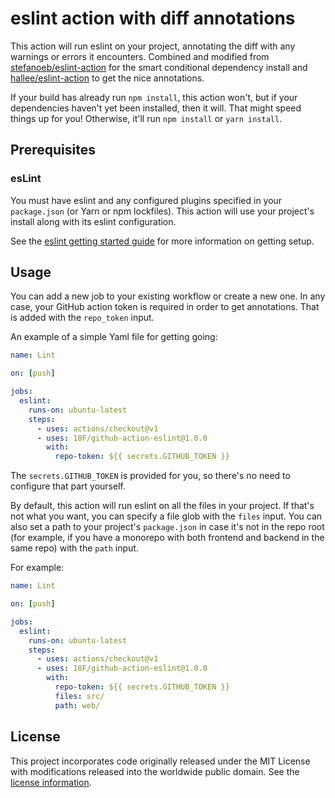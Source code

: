 # eslint action with diff annotations

This action will run eslint on your project, annotating the diff with any
warnings or errors it encounters. Combined and modified from
[stefanoeb/eslint-action](https://github.com/stefanoeb/eslint-action) for
the smart conditional dependency install and 
[hallee/eslint-action](https://github.com/hallee/eslint-action) to get the nice annotations.

If your build has already run `npm install`, this action won't, but if your
dependencies haven't yet been installed, then it will. That might speed things
up for you! Otherwise, it'll run `npm install` or `yarn install`.

## Prerequisites

### esLint

You must have eslint and any configured plugins specified in your
`package.json` (or Yarn or npm lockfiles). This action will use your project's
install along with its eslint configuration.

See the [eslint getting started guide](https://eslint.org/docs/user-guide/getting-started#installation-and-usage)
for more information on getting setup.

## Usage

You can add a new job to your existing workflow or create a new one. In any
case, your GitHub action token is required in order to get annotations. That
is added with the `repo_token` input.

An example of a simple Yaml file for getting going:

```yml
name: Lint

on: [push]

jobs:
  eslint:
    runs-on: ubuntu-latest
    steps:
      - uses: actions/checkout@v1
      - uses: 18F/github-action-eslint@1.0.0
        with:
          repo-token: ${{ secrets.GITHUB_TOKEN }}
```

The `secrets.GITHUB_TOKEN` is provided for you, so there's no need to configure
that part yourself.

By default, this action will run eslint on all the files in your project. If
that's not what you want, you can specify a file glob with the `files` input.
You can also set a path to your project's `package.json` in case it's not in
the repo root (for example, if you have a monorepo with both frontend and
backend in the same repo) with the `path` input.

For example:

```yml
name: Lint

on: [push]

jobs:
  eslint:
    runs-on: ubuntu-latest
    steps:
      - uses: actions/checkout@v1
      - uses: 18F/github-action-eslint@1.0.0
        with:
          repo-token: ${{ secrets.GITHUB_TOKEN }}
          files: src/
          path: web/
```

## License

This project incorporates code originally released under the MIT License with
modifications released into the worldwide public domain. See the
[license information](LICENSE).
